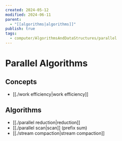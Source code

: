 ```yaml
---
created: 2024-05-12
modified: 2024-06-11
parent:
  - "[[algorithms|algorithms]]"
publish: true
tags:
  - computer/AlgorithmsAndDataStructures/parallel
---
```


# Parallel Algorithms
## Concepts
- [[./work efficiency|work efficiency]]

## Algorithms
- [[./parallel reduction|reduction]]
- [[./parallel scan|scan]] (prefix sum)
- [[./stream compaction|stream compaction]]